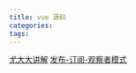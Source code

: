 ```yaml
---
title: vue 源码
categories:
tags:
---
```


[尤大大讲解](https://www.bilibili.com/video/BV1Ub411s7hz?from=search&seid=13722440629531795593)
[发布-订阅-观察者模式](https://juejin.im/post/6844903513009422343)
